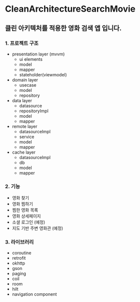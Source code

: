 # CleanArchitectureSearchMovie

## 클린 아키텍처를 적용한 영화 검색 앱 입니다.

### 1. 프로젝트 구조

- presentation layer (mvvm)
    - ui elements
    - model
    - mapper
    - stateholder(viewmodel)
- domain layer
    - usecase
    - model
    - repository
- data layer
    - datasource
    - repositoryImpl
    - model
    - mapper
- remote layer
    - datasourceImpl
    - service
    - model
    - mapper
- cache layer
    - datasourceImpl
    - db
    - model
    - mapper

### 2. 기능
- 영화 찾기
- 영화 찜하기
- 찜한 영화 목록
- 영화 상세페이지
- 소셜 로그인 (예정)
- 지도 기반 주변 영화관 (예정)

### 3. 라이브러리
- coroutine
- retrofit
- okhttp
- gson
- paging
- coil
- room
- hilt
- navigation component

